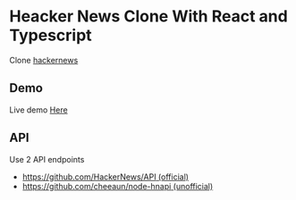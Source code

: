 # Heacker News Clone With React and Typescript

Clone [hackernews](https://news.ycombinator.com/)

## Demo

Live demo [Here](https://hn.vercel.app)

## API

Use 2 API endpoints

- [https://github.com/HackerNews/API (official)](https://github.com/HackerNews/API)
- [https://github.com/cheeaun/node-hnapi (unofficial)](https://github.com/cheeaun/node-hnapi)
